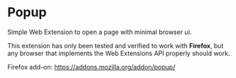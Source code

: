 # Popup

Simple Web Extension to open a page with minimal browser ui.

This extension has only been tested and verified to work with **Firefox**, but any browser that implements the Web Extensions API properly should work.

Firefox add-on: https://addons.mozilla.org/addon/popup/
